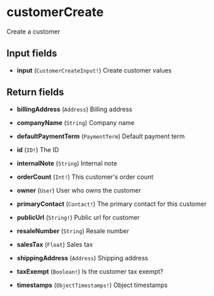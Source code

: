 # customerCreate

Create a customer

## Input fields

-   **input** (`CustomerCreateInput!`)
    Create customer values

## Return fields

-   **billingAddress** (`Address`)
    Billing address

-   **companyName** (`String`)
    Company name

-   **defaultPaymentTerm** (`PaymentTerm`)
    Default payment term

-   **id** (`ID!`)
    The ID

-   **internalNote** (`String`)
    Internal note

-   **orderCount** (`Int!`)
    This customer's order count

-   **owner** (`User`)
    User who owns the customer

-   **primaryContact** (`Contact!`)
    The primary contact for this customer

-   **publicUrl** (`String!`)
    Public url for customer

-   **resaleNumber** (`String`)
    Resale number

-   **salesTax** (`Float`)
    Sales tax

-   **shippingAddress** (`Address`)
    Shipping address

-   **taxExempt** (`Boolean!`)
    Is the customer tax exempt?

-   **timestamps** (`ObjectTimestamps!`)
    Object timestamps
